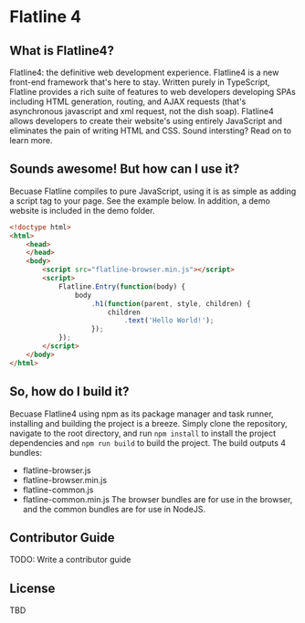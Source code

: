 # Flatline 4

## What is Flatline4?
Flatline4: the definitive web development experience. Flatline4 is a new front-end framework that's here to stay. Written purely in TypeScript, Flatline provides
a rich suite of features to web developers developing SPAs including HTML generation, routing, and AJAX requests (that's asynchronous javascript and xml request, not the dish soap).
Flatline4 allows developers to create their website's using entirely JavaScript and eliminates the pain of writing HTML and CSS. Sound intersting? Read on to learn more.

## Sounds awesome! But how can I use it?
Becuase Flatline compiles to pure JavaScript, using it is as simple as adding a script tag to your page. See the example below. In addition, a demo website is included in the demo folder.
```html
<!doctype html>
<html>
    <head>
    </head>
    <body>
        <script src="flatline-browser.min.js"></script>
        <script>
            Flatline.Entry(function(body) {
                body
                    .h1(function(parent, style, children) {
                        children
                            .text('Hello World!');
                    });
            });
        </script>
    </body>
</html>
```
  
## So, how do I build it?
Becuase Flatline4 using npm as its package manager and task runner, installing and building the project is a breeze. Simply clone the repository, navigate to the root directory,
and run `npm install` to install the project dependencies and `npm run build` to build the project. The build outputs 4 bundles:
* flatline-browser.js
* flatline-browser.min.js
* flatline-common.js
* flatline-common.min.js
The browser bundles are for use in the browser, and the common bundles are for use in NodeJS.

## Contributor Guide
TODO: Write a contributor guide

## License
TBD